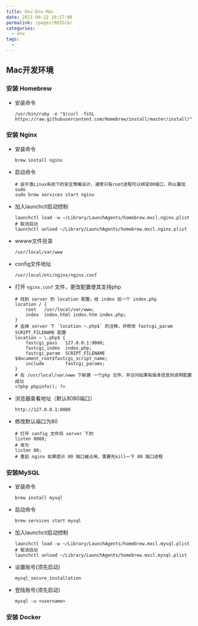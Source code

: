 ```yaml
---
title: Dev-Env-Mac
date: 2021-09-22 10:57:00
permalink: /pages/9d35cb/
categories:
  - env
tags:
  - 
---
```

## Mac开发环境

### 安装 Homebrew
- 安装命令
    ```
    /usr/bin/ruby -e "$(curl -fsSL https://raw.githubusercontent.com/Homebrew/install/master/install)"
    ```  

### 安装 Nginx
- 安装命令
    ```
    brew install nginx
    ```   
- 启动命令
    ```
    # 由于类Linux系统下的安全策略设计，通常只有root进程可以绑定80端口，所以要加sudo
    sudo brew services start nginx
    ```
- 加入launchctl启动控制
    ```
    launchctl load -w ~/Library/LaunchAgents/homebrew.mxcl.nginx.plist
    # 取消启动
    launchctl unload ~/Library/LaunchAgents/homebrew.mxcl.nginx.plist
    ```
- wwww文件目录
    ```
    /usr/local/var/www
    ```
- config文件地址
    ```
    /usr/local/etc/nginx/nginx.conf
    ```
- 打开 `nginx.conf` 文件，更改配置使其支持php
    ```
    # 找到 server 的 location 配置，给 index 加一个 index.php
    location / {
        root   /usr/local/var/www;
        index  index.html index.htm index.php;
    }
    # 去掉 server 下 `location ~.php$` 的注释，并修改 fastcgi_param SCRIPT_FILENAME 配置
    location ~ \.php$ {
        fastcgi_pass   127.0.0.1:9000;
        fastcgi_index  index.php;
        fastcgi_param  SCRIPT_FILENAME $document_root$fastcgi_script_name;
        include        fastcgi_params;
    }
    # 在 /usr/local/var/www 下新建 一个php 文件，并访问如果有版本信息则说明配置成功
    <?php phpinfo(); ?>
    ```
- 浏览器查看地址（默认8080端口）
    ```
    http://127.0.0.1:8080
    ```
- 修改默认端口为80
    ```
    # 打开 config 文件将 server 下的 
    listen 8080;
    # 改为
    listen 80;
    # 重启 nginx 如果提示 80 端口被占用，需要先kill一下 80 端口进程
    ```

### 安装MySQL
- 安装命令
    ```
    brew install mysql
    ```
- 启动命令
    ```
    brew services start mysql
    ```
- 加入launchctl启动控制
    ```
    launchctl load -w ~/Library/LaunchAgents/homebrew.mxcl.mysql.plist
    # 取消启动
    launchctl unload ~/Library/LaunchAgents/homebrew.mxcl.mysql.plist
    ```
- 设置账号(须先启动)
    ```
    mysql_secure_installation
    ```
- 登陆账号(须先启动)
    ```
    mysql -u <username>
    ```

### 安装 Docker
